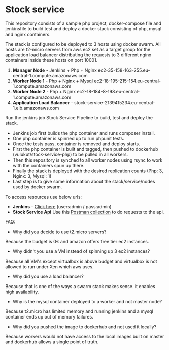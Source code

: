 # Stock service

This repository consists of a sample php project, docker-compose file and jenkinsfile to build test and deploy a docker stack consisting of php, mysql and nginx containers. 

The stack is configured to be deployed to 3 hosts using docker swarm. All hosts are t2-micro servers from aws ec2 set as a target group for the application load balancer distributing the requests to 3 different nginx containers inside these hosts on port 10001.

1. **Manager Node** - Jenkins + Php + Nginx ec2-35-158-163-255.eu-central-1.compute.amazonaws.com
2. **Worker Node 1** - Php + Nginx + Mysql ec2-18-195-215-154.eu-central-1.compute.amazonaws.com
3. **Worker Node 2** - Php + Nginx ec2-18-184-8-198.eu-central-1.compute.amazonaws.com
4. **Application Load Balancer** - stock-service-2139415234.eu-central-1.elb.amazonaws.com

Run the jenkins job Stock Service Pipeline to build, test and deploy the stack.
- Jenkins job first builds the php container and runs composer install. 
- One php container is spinned up to run phpunit tests. 
- Once the tests pass, container is removed and deploy starts. 
- First the php container is built and tagged, then pushed to dockerhub (vulukut/stock-service-php) to be pulled in all workers. 
- Then this repository is synched to all worker nodes using rsync to work with the containers spun up there. 
- Finally the stack is deployed with the desired replication counts (Php: 3, Nginx: 3, Mysql: 1) 
- Last step is to give some information about the stack/service/nodes used by docker swarm. 

To access resources use below urls:

- **Jenkins** - [Click here](http://ec2-35-158-163-255.eu-central-1.compute.amazonaws.com:8080/) (user:admin / pass:admin)
- **Stock Service Api** Use this [Postman collection](Service-stock.postman_collection.json) to do requests to the api.

FAQ:

- Why did you decide to use t2.micro servers?

Because the budget is 0€ and amazon offers free tier ec2 instances.
- Why didn't you use a VM instead of spinning up 3 ec2 instances?

Because all VM's except virtualbox is above budget and virtualbox is not allowed to run under Xen which aws uses.
- Why did you use a load balancer?

Because that is one of the ways a swarm stack makes sense. it enables high availability.
- Why is the mysql container deployed to a worker and not master node?

Because t2.micro has limited memory and running jenkins and a mysql container ends up out of memory failures.
- Why did you pushed the image to dockerhub and not used it locally?

Because workers would not have access to the local images built on master and dockerhub allows a single point of truth.
